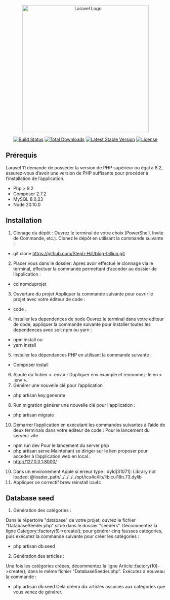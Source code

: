 <p align="center"><a href="https://laravel.com" target="_blank"><img src="https://raw.githubusercontent.com/laravel/art/master/logo-lockup/5%20SVG/2%20CMYK/1%20Full%20Color/laravel-logolockup-cmyk-red.svg" width="400" alt="Laravel Logo"></a></p>

<p align="center">
<a href="https://github.com/laravel/framework/actions"><img src="https://github.com/laravel/framework/workflows/tests/badge.svg" alt="Build Status"></a>
<a href="https://packagist.org/packages/laravel/framework"><img src="https://img.shields.io/packagist/dt/laravel/framework" alt="Total Downloads"></a>
<a href="https://packagist.org/packages/laravel/framework"><img src="https://img.shields.io/packagist/v/laravel/framework" alt="Latest Stable Version"></a>
<a href="https://packagist.org/packages/laravel/framework"><img src="https://img.shields.io/packagist/l/laravel/framework" alt="License"></a>
</p>

## Prérequis 

Laravel 11 demande de posséder la version de PHP supérieur ou égal à 8.2, assurez-vous d’avoir une version de PHP suffisante pour procéder à l’installation de l’application.
- Php > 8.2
- Composer 2.7.2
- MySQL 8.0.23
- Node 20.10.0

## Installation

1.	Clonage du dépôt :
Ouvrez le terminal de votre choix (PowerShell, Invite de Commande, etc.).
Clonez le dépôt en utilisant la commande suivante :
- git clone https://github.com/Steph-Hill/blog-hillion.git
2.	Placer vous dans le dossier:
Apres avoir effectué le clonnage via le terminal, effectuer la commande permettant d’acceder au dossier de l’application :
- cd nomduprojet
3.	Ouverture du projet 
Appliquer la commande suivante pour ouvrir le projet avec votre éditeur de code :
- code .
4.	Installer les dependences de node
Ouvrez le terminal dans votre editeur de code, appliquer la commande suivante pour installer toutes les dependences avec soit npm ou yarn :
- npm install
ou 
- yarn install
5.	Installer les dépendances PHP en utilisant la commande suivante :
- Composer install
6.	Ajoute du fichier « .env » :
Dupliquer env.example et renommez-le en « .env ».
7.	Générer une nouvelle clé pour l’application
- php artisan key:generate
8.	Run migration générer une nouvelle clé pour l'application :
- php artisan migrate
10.	Démarrer l’application en exécutant les commandes suivantes à l’aide de deux terminals dans votre editeur de code :
Pour le lancement du serveur vite
-	npm run dev
Pour le lancement du server php
-	php artisan serve
Maintenant se diriger sur le lien proposer pour acceder à l’application web en local :
- http://127.0.0.1:8000/
10.	Dans un environement Apple si erreur type :
dyld[31071]: Library not loaded: @loader_path/../../../../opt/icu4c/lib/libicui18n.73.dylib
11.	Appliquer ce correctif
brew reinstall icu4c

## Database seed
1.	Génération des catégories :

Dans le répertoire "database" de votre projet, ouvrez le fichier "DatabaseSeeder.php" situé dans le dossier "seeders".
Décommentez la ligne Category::factory(5)->create(); pour générer cinq fausses catégories, puis exécutez la commande suivante pour créer les catégories :
- php artisan db:seed

2.	Génération des articles :

Une fois les catégories créées, décommentez la ligne Article::factory(10)->create(); dans le même fichier "DatabaseSeeder.php".
Exécutez à nouveau la commande :
- php artisan db:seed 
Cela créera dix articles associés aux catégories que vous venez de générer.




